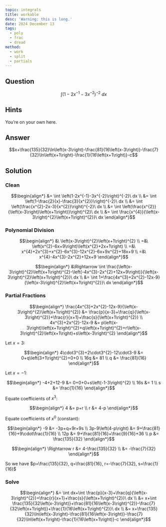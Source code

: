 ```yaml
---
topic: integrals
title: workable
desc: 'Warning: this is long.'
date: 2024 December 13
tags:
  - poly
  - frac
  - dread
method:
  - work
  - split
  - partials
---
```



## Question
```math
\int \left(1-2x^{-1}-3x^{-2}\right)^{-2}\ dx
```


## Hints

You’re on your own here.


## Answer
```math
x+\frac{135}{32}\ln\left(x-3\right)-\frac{81}{16\left(x-3\right)}-\frac{7}{32}\ln\left(x+1\right)-\frac{1}{16\left(x+1\right)}-c
```


## Solution

### Clean
```math
\begin{align*}
  &= \int \left(1-2x^{-1}-3x^{-2}\right)^{-2}\ dx
  \\ &= \int \left(1-\frac{2}{x}-\frac{3}{x^{2}}\right)^{-2}\ dx
  \\ &= \int \left(\frac{x^{2}-2x-3}{x^{2}}\right)^{-2}\ dx
  \\ &= \int \left(\frac{x^{2}}{\left(x-3\right)\left(x+1\right)}\right)^{2}\ dx
  \\ &= \int \frac{x^{4}}{\left(x-3\right)^{2}\left(x+1\right)^{2}}\ dx
\end{align*}
```

### Polynomial Division
```math
\begin{align*}
  &\ \left(x-3\right)^{2}\left(x+1\right)^{2}
  \\ =&\ \left(x^{2}-6x+9\right)\left(x^{2}+2x+1\right)
  \\ =&\ x^{4}+2x^{3}+x^{2}-6x^{3}-12x^{2}-6x+9x^{2}+18x+9
  \\ =&\ x^{4}-4x^{3}-2x^{2}+12x+9
\end{align*}
```

```math
\begin{align*}
  &\Rightarrow \int \frac{\left(x-3\right)^{2}\left(x+1\right)^{2}-\left(-4x^{3}-2x^{2}+12x+9\right)}{\left(x-3\right)^{2}\left(x+1\right)^{2}}\ dx
  \\ &= \int 1+\frac{4x^{3}+2x^{2}-12x-9}{\left(x-3\right)^{2}\left(x+1\right)^{2}}\ dx
\end{align*}
```

### Partial Fractions
```math
\begin{align*}
  \frac{4x^{3}+2x^{2}-12x-9}{\left(x-3\right)^{2}\left(x+1\right)^{2}} &= \frac{p}{x-3}+\frac{q}{\left(x-3\right)^{2}}+\frac{r}{x+1}+\frac{s}{\left(x+1\right)^{2}}
  \\ 4x^{3}+2x^{2}-12x-9 &= p\left(x-3\right)\left(x+1\right)^{2}+q\left(x+1\right)^{2}+r\left(x-3\right)^{2}\left(x+1\right)+s\left(x-3\right)^{2}
\end{align*}
```

Let $x = 3$:

```math
\begin{align*}
  4\cdot3^{3}+2\cdot3^{2}-12\cdot3-9 &= 0+q\left(3+1\right)^{2}+0+0
  \\ 16q &= 81
  \\ q &= \frac{81}{16}
\end{align*}
```

Let $x = -1$:

```math
\begin{align*}
  -4+2+12-9 &= 0+0+0+s\left(-1-3\right)^{2}
  \\ 16s &= 1
  \\ s &= \frac{1}{16}
\end{align*}
```

Equate coefficients of $x^3$:

```math
\begin{align*}
  4 &= p+r
  \\ r &= 4-p
\end{align*}
```

Equate coefficients of $x^0$ (constant):

```math
\begin{align*}
  -9 &= -3p+q+9r+9s
  \\ 3p-9\left(4-p\right) &= 9+\frac{81}{16}+9\cdot\frac{1}{16}
  \\ 12p &= 9+\frac{81}{16}+\frac{9}{16}+36
  \\ p &= \frac{135}{32}
\end{align*}
```

```math
\begin{align*}
  \Rightarrow r &= 4-\frac{135}{32}
  \\  &= -\frac{7}{32}
\end{align*}
```

So we have $p=\frac{135}{32}, q=\frac{81}{16}, r=-\frac{7}{32}, s=\frac{1}{16}$

### Solve
```math
\begin{align*}
  &= \int dx+\int \frac{p}{x-3}+\frac{q}{\left(x-3\right)^{2}}+\frac{r}{x+1}+\frac{s}{\left(x+1\right)^{2}}\ dx
  \\ &= x+\int \frac{135}{32\left(x-3\right)}+\frac{81}{16\left(x-3\right)^{2}}-\frac{7}{32\left(x+1\right)}+\frac{1}{16\left(x+1\right)^{2}}\ dx
  \\ &= x+\frac{135}{32}\ln\left(x-3\right)-\frac{81}{16\left(x-3\right)}-\frac{7}{32}\ln\left(x+1\right)-\frac{1}{16\left(x+1\right)}-c
\end{align*}
```
